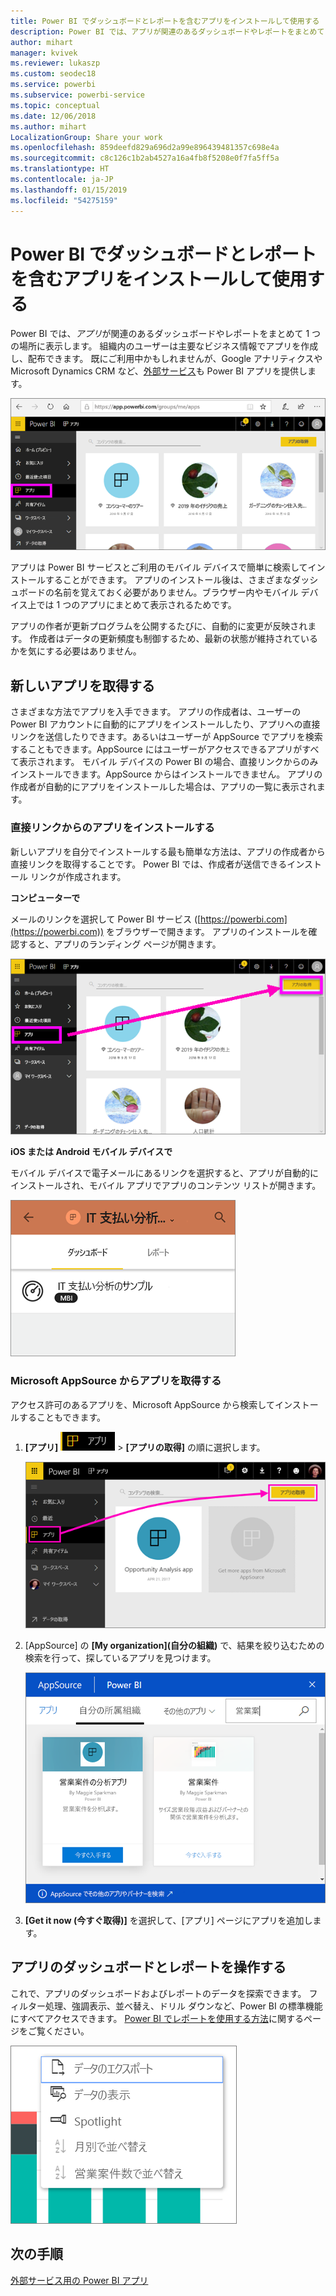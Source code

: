 ```yaml
---
title: Power BI でダッシュボードとレポートを含むアプリをインストールして使用する
description: Power BI では、アプリが関連のあるダッシュボードやレポートをまとめて 1 つの場所に表示します。
author: mihart
manager: kvivek
ms.reviewer: lukaszp
ms.custom: seodec18
ms.service: powerbi
ms.subservice: powerbi-service
ms.topic: conceptual
ms.date: 12/06/2018
ms.author: mihart
LocalizationGroup: Share your work
ms.openlocfilehash: 859deefd829a696d2a99e896439481357c698e4a
ms.sourcegitcommit: c8c126c1b2ab4527a16a4fb8f5208e0f7fa5ff5a
ms.translationtype: HT
ms.contentlocale: ja-JP
ms.lasthandoff: 01/15/2019
ms.locfileid: "54275159"
---
```

# <a name="install-and-use-apps-with-dashboards-and-reports-in-power-bi"></a>Power BI でダッシュボードとレポートを含むアプリをインストールして使用する
Power BI では、*アプリ*が関連のあるダッシュボードやレポートをまとめて 1 つの場所に表示します。 組織内のユーザーは主要なビジネス情報でアプリを作成し、配布できます。 既にご利用中かもしれませんが、Google アナリティクスや Microsoft Dynamics CRM など、[外部サービス](../service-connect-to-services.md)も Power BI アプリを提供します。 

![Power BI のアプリ](./media/end-user-apps/power-bi-apps-navbar.png)

アプリは Power BI サービスとご利用のモバイル デバイスで簡単に検索してインストールすることができます。 アプリのインストール後は、さまざまなダッシュボードの名前を覚えておく必要がありません。ブラウザー内やモバイル デバイス上では 1 つのアプリにまとめて表示されるためです。

アプリの作者が更新プログラムを公開するたびに、自動的に変更が反映されます。 作成者はデータの更新頻度も制御するため、最新の状態が維持されているかを気にする必要はありません。 

## <a name="get-a-new-app"></a>新しいアプリを取得する
さまざまな方法でアプリを入手できます。 アプリの作成者は、ユーザーの Power BI アカウントに自動的にアプリをインストールしたり、アプリへの直接リンクを送信したりできます。あるいはユーザーが AppSource でアプリを検索することもできます。AppSource にはユーザーがアクセスできるアプリがすべて表示されます。 モバイル デバイスの Power BI の場合、直接リンクからのみインストールできます。AppSource からはインストールできません。 アプリの作成者が自動的にアプリをインストールした場合は、アプリの一覧に表示されます。

### <a name="install-an-app-from-a-direct-link"></a>直接リンクからのアプリをインストールする
新しいアプリを自分でインストールする最も簡単な方法は、アプリの作成者から直接リンクを取得することです。 Power BI では、作成者が送信できるインストール リンクが作成されます。

**コンピューターで** 

メールのリンクを選択して Power BI サービス ([https://powerbi.com](https://powerbi.com)) をブラウザーで開きます。 アプリのインストールを確認すると、アプリのランディング ページが開きます。

![Power BI サービスのアプリ ランディング ページ](./media/end-user-apps/power-bi-get-app.png)

**iOS または Android モバイル デバイスで** 

モバイル デバイスで電子メールにあるリンクを選択すると、アプリが自動的にインストールされ、モバイル アプリでアプリのコンテンツ リストが開きます。 

![モバイル デバイスのアプリ コンテンツ リスト](./media/end-user-apps/power-bi-app-index-it-spend-360.png)

### <a name="get-the-app-from-microsoft-appsource"></a>Microsoft AppSource からアプリを取得する
アクセス許可のあるアプリを、Microsoft AppSource から検索してインストールすることもできます。 

1. **[アプリ]** ![左側のナビゲーション ウィンドウの [アプリ]](./media/end-user-apps/power-bi-apps-bar.png) > **[アプリの取得]** の順に選択します。 
   
     ![[アプリの取得] アイコン](./media/end-user-apps/power-bi-service-apps-get-apps-oppty.png)
2. [AppSource] の **[My organization]\(自分の組織\)** で、結果を絞り込むための検索を行って、探しているアプリを見つけます。
   
     ![AppSource の [自分の所属組織]](./media/end-user-apps/power-bi-appsource-my-org.png)
3. **[Get it now (今すぐ取得)]** を選択して、[アプリ] ページにアプリを追加します。 

## <a name="interact-with-the-dashboards-and-reports-in-the-app"></a>アプリのダッシュボードとレポートを操作する
これで、アプリのダッシュボードおよびレポートのデータを探索できます。 フィルター処理、強調表示、並べ替え、ドリル ダウンなど、Power BI の標準機能にすべてアクセスできます。 [Power BI でレポートを使用する方法](end-user-reading-view.md)に関するページをご覧ください。 

![Power BI ビジュアルからデータをエクスポートする](./media/end-user-apps/power-bi-service-export-data-visual.png)



## <a name="next-steps"></a>次の手順
[外部サービス用の Power BI アプリ](../service-connect-to-services.md)


